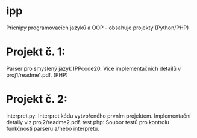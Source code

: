# ipp
Pricnipy programovacích jazyků a OOP - obsahuje projekty (Python/PHP)

# Projekt č. 1: 
Parser pro smyšlený jazyk IPPcode20. Více implementačních detailů v proj1/readme1.pdf. (PHP)

# Projekt č. 2: 
interpret.py: Interpret kódu vytvořeného prvním projektem. Implementační detaily viz proj2/readme2.pdf. 
test.php: Soubor testů pro kontrolu funkčnosti parseru a/nebo interpretu. 
